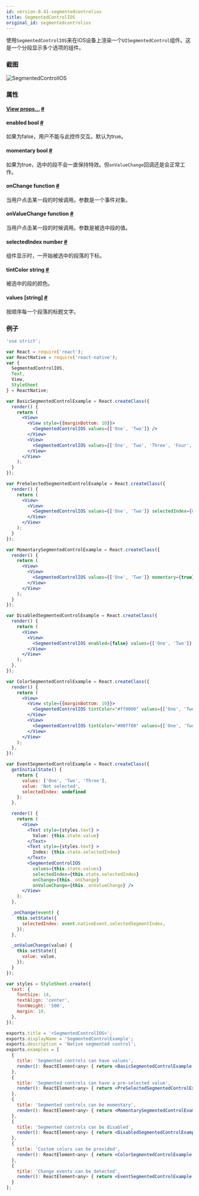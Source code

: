 ```yaml
---
id: version-0.41-segmentedcontrolios
title: SegmentedControlIOS
original_id: segmentedcontrolios
---
```


使用`SegmentedControlIOS`来在iOS设备上渲染一个`UISegmentedControl`组件。这是一个分段显示多个选项的组件。

### 截图
![SegmentedControlIOS](/img/components/segmentedcontrolios.png)

### 属性

<div class="props">
	<div class="prop">
		<h4 class="propTitle"><a class="anchor" name="view"></a><a href="view.html#props">View props...</a> <a class="hash-link" href="#view">#</a></h4>
	</div>
	<div class="prop">
		<h4 class="propTitle"><a class="anchor" name="enabled"></a>enabled <span class="propType">bool</span> <a class="hash-link" href="#enabled">#</a></h4>
		<div>
			<p>如果为false，用户不能与此控件交互。默认为true。</p>
		</div>
	</div>
	<div class="prop">
		<h4 class="propTitle"><a class="anchor" name="momentary"></a>momentary <span class="propType">bool</span> <a class="hash-link" href="#momentary">#</a></h4>
		<div>
			<p>如果为true，选中的段不会一直保持特效。但<code>onValueChange</code>回调还是会正常工作。</p>
		</div>
	</div>
	<div class="prop">
		<h4 class="propTitle"><a class="anchor" name="onchange"></a>onChange <span class="propType">function</span> <a class="hash-link" href="#onchange">#</a></h4>
		<div>
			<p>当用户点击某一段的时候调用。参数是一个事件对象。</p>
		</div>
	</div>
	<div class="prop">
		<h4 class="propTitle"><a class="anchor" name="onvaluechange"></a>onValueChange <span class="propType">function</span> <a class="hash-link" href="#onvaluechange">#</a></h4>
		<div>
			<p>当用户点击某一段的时候调用。参数是被选中段的值。</p>
		</div>
	</div>
	<div class="prop">
		<h4 class="propTitle"><a class="anchor" name="selectedindex"></a>selectedIndex <span class="propType">number</span> <a class="hash-link" href="#selectedindex">#</a></h4>
		<div>
			<p>组件显示时，一开始被选中的段落的下标。</p>
		</div>
	</div>
	<div class="prop">
		<h4 class="propTitle"><a class="anchor" name="tintcolor"></a>tintColor <span class="propType">string</span> <a class="hash-link" href="#tintcolor">#</a></h4>
		<div>
			<p>被选中的段的颜色。</p>
		</div>
	</div>
	<div class="prop">
		<h4 class="propTitle"><a class="anchor" name="values"></a>values <span class="propType">[string]</span> <a class="hash-link" href="#values">#</a></h4>
		<div>
			<p>按顺序每一个段落的标题文字。</p>
		</div>
	</div>
</div>

### 例子

```jsx
'use strict';

var React = require('react');
var ReactNative = require('react-native');
var {
  SegmentedControlIOS,
  Text,
  View,
  StyleSheet
} = ReactNative;

var BasicSegmentedControlExample = React.createClass({
  render() {
    return (
      <View>
        <View style={{marginBottom: 10}}>
          <SegmentedControlIOS values={['One', 'Two']} />
        </View>
        <View>
          <SegmentedControlIOS values={['One', 'Two', 'Three', 'Four', 'Five']} />
        </View>
      </View>
    );
  }
});

var PreSelectedSegmentedControlExample = React.createClass({
  render() {
    return (
      <View>
        <View>
          <SegmentedControlIOS values={['One', 'Two']} selectedIndex={0} />
        </View>
      </View>
    );
  }
});

var MomentarySegmentedControlExample = React.createClass({
  render() {
    return (
      <View>
        <View>
          <SegmentedControlIOS values={['One', 'Two']} momentary={true} />
        </View>
      </View>
    );
  }
});

var DisabledSegmentedControlExample = React.createClass({
  render() {
    return (
      <View>
        <View>
          <SegmentedControlIOS enabled={false} values={['One', 'Two']} selectedIndex={1} />
        </View>
      </View>
    );
  },
});

var ColorSegmentedControlExample = React.createClass({
  render() {
    return (
      <View>
        <View style={{marginBottom: 10}}>
          <SegmentedControlIOS tintColor="#ff0000" values={['One', 'Two', 'Three', 'Four']} selectedIndex={0} />
        </View>
        <View>
          <SegmentedControlIOS tintColor="#00ff00" values={['One', 'Two', 'Three']} selectedIndex={1} />
        </View>
      </View>
    );
  },
});

var EventSegmentedControlExample = React.createClass({
  getInitialState() {
    return {
      values: ['One', 'Two', 'Three'],
      value: 'Not selected',
      selectedIndex: undefined
    };
  },

  render() {
    return (
      <View>
        <Text style={styles.text} >
          Value: {this.state.value}
        </Text>
        <Text style={styles.text} >
          Index: {this.state.selectedIndex}
        </Text>
        <SegmentedControlIOS
          values={this.state.values}
          selectedIndex={this.state.selectedIndex}
          onChange={this._onChange}
          onValueChange={this._onValueChange} />
      </View>
    );
  },

  _onChange(event) {
    this.setState({
      selectedIndex: event.nativeEvent.selectedSegmentIndex,
    });
  },

  _onValueChange(value) {
    this.setState({
      value: value,
    });
  }
});

var styles = StyleSheet.create({
  text: {
    fontSize: 14,
    textAlign: 'center',
    fontWeight: '500',
    margin: 10,
  },
});

exports.title = '<SegmentedControlIOS>';
exports.displayName = 'SegmentedControlExample';
exports.description = 'Native segmented control';
exports.examples = [
  {
    title: 'Segmented controls can have values',
    render(): ReactElement<any> { return <BasicSegmentedControlExample />; }
  },
  {
    title: 'Segmented controls can have a pre-selected value',
    render(): ReactElement<any> { return <PreSelectedSegmentedControlExample />; }
  },
  {
    title: 'Segmented controls can be momentary',
    render(): ReactElement<any> { return <MomentarySegmentedControlExample />; }
  },
  {
    title: 'Segmented controls can be disabled',
    render(): ReactElement<any> { return <DisabledSegmentedControlExample />; }
  },
  {
    title: 'Custom colors can be provided',
    render(): ReactElement<any> { return <ColorSegmentedControlExample />; }
  },
  {
    title: 'Change events can be detected',
    render(): ReactElement<any> { return <EventSegmentedControlExample />; }
  }
];
```